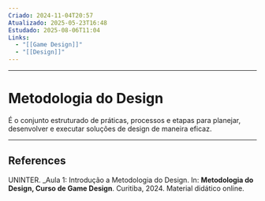 ```yaml
---
Criado: 2024-11-04T20:57
Atualizado: 2025-05-23T16:48
Estudado: 2025-08-06T11:04
Links:
  - "[[Game Design]]"
  - "[[Design]]"
---
```

---
# Metodologia do Design

É o conjunto estruturado de práticas, processos e etapas para planejar, desenvolver e executar soluções de design de maneira eficaz.

---
## References

UNINTER.  _Aula 1: Introdução a Metodologia do Design. In: **Metodologia do Design, Curso de Game Design**. Curitiba, 2024. Material didático online.